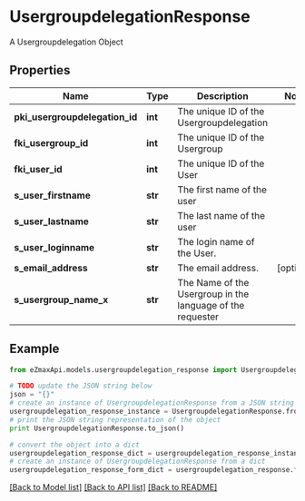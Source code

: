# UsergroupdelegationResponse

A Usergroupdelegation Object

## Properties
Name | Type | Description | Notes
------------ | ------------- | ------------- | -------------
**pki_usergroupdelegation_id** | **int** | The unique ID of the Usergroupdelegation | 
**fki_usergroup_id** | **int** | The unique ID of the Usergroup | 
**fki_user_id** | **int** | The unique ID of the User | 
**s_user_firstname** | **str** | The first name of the user | 
**s_user_lastname** | **str** | The last name of the user | 
**s_user_loginname** | **str** | The login name of the User. | 
**s_email_address** | **str** | The email address. | [optional] 
**s_usergroup_name_x** | **str** | The Name of the Usergroup in the language of the requester | 

## Example

```python
from eZmaxApi.models.usergroupdelegation_response import UsergroupdelegationResponse

# TODO update the JSON string below
json = "{}"
# create an instance of UsergroupdelegationResponse from a JSON string
usergroupdelegation_response_instance = UsergroupdelegationResponse.from_json(json)
# print the JSON string representation of the object
print UsergroupdelegationResponse.to_json()

# convert the object into a dict
usergroupdelegation_response_dict = usergroupdelegation_response_instance.to_dict()
# create an instance of UsergroupdelegationResponse from a dict
usergroupdelegation_response_form_dict = usergroupdelegation_response.from_dict(usergroupdelegation_response_dict)
```
[[Back to Model list]](../README.md#documentation-for-models) [[Back to API list]](../README.md#documentation-for-api-endpoints) [[Back to README]](../README.md)



